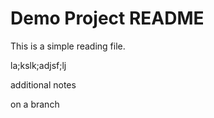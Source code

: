 # Demo Project README
This is a simple reading file.

la;kslk;adjsf;lj

additional notes

on a branch